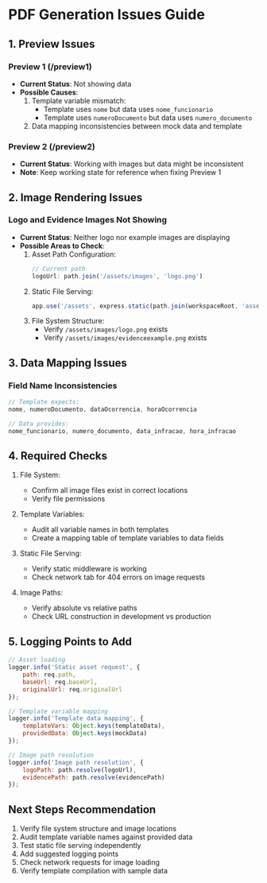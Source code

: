 # PDF Generation Issues Guide

## 1. Preview Issues
### Preview 1 (/preview1)
- **Current Status**: Not showing data
- **Possible Causes**:
  1. Template variable mismatch:
     - Template uses `nome` but data uses `nome_funcionario`
     - Template uses `numeroDocumento` but data uses `numero_documento`
  2. Data mapping inconsistencies between mock data and template

### Preview 2 (/preview2)
- **Current Status**: Working with images but data might be inconsistent
- **Note**: Keep working state for reference when fixing Preview 1

## 2. Image Rendering Issues
### Logo and Evidence Images Not Showing
- **Current Status**: Neither logo nor example images are displaying
- **Possible Areas to Check**:
  1. Asset Path Configuration:
     ```javascript
     // Current path
     logoUrl: path.join('/assets/images', 'logo.png')
     ```
  2. Static File Serving:
     ```javascript
     app.use('/assets', express.static(path.join(workspaceRoot, 'assets')));
     ```
  3. File System Structure:
     - Verify `/assets/images/logo.png` exists
     - Verify `/assets/images/evidenceexample.png` exists

## 3. Data Mapping Issues
### Field Name Inconsistencies
```javascript
// Template expects:
nome, numeroDocumento, dataOcorrencia, horaOcorrencia

// Data provides:
nome_funcionario, numero_documento, data_infracao, hora_infracao
```

## 4. Required Checks
1. File System:
   - Confirm all image files exist in correct locations
   - Verify file permissions

2. Template Variables:
   - Audit all variable names in both templates
   - Create a mapping table of template variables to data fields

3. Static File Serving:
   - Verify static middleware is working
   - Check network tab for 404 errors on image requests

4. Image Paths:
   - Verify absolute vs relative paths
   - Check URL construction in development vs production

## 5. Logging Points to Add
```javascript
// Asset loading
logger.info('Static asset request', {
    path: req.path,
    baseUrl: req.baseUrl,
    originalUrl: req.originalUrl
});

// Template variable mapping
logger.info('Template data mapping', {
    templateVars: Object.keys(templateData),
    providedData: Object.keys(mockData)
});

// Image path resolution
logger.info('Image path resolution', {
    logoPath: path.resolve(logoUrl),
    evidencePath: path.resolve(evidencePath)
});
```

## Next Steps Recommendation
1. Verify file system structure and image locations
2. Audit template variable names against provided data
3. Test static file serving independently
4. Add suggested logging points
5. Check network requests for image loading
6. Verify template compilation with sample data 